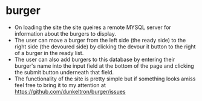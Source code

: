 # burger
* On loading the site the site queires a remote MYSQL server for information about the burgers to display. 
* The user can move a burger from the left side (the ready side) to the right side (the devoured side) by clicking the devour it button to the right of a burger in the ready list.
* The user can also add burgers to this database by entering their burger's name into the input field at the bottom of the page and clicking the submit button underneath that field.
* The functionality of the site is pretty simple but if something looks amiss feel free to bring it to my attention at https://github.com/dunkeltron/burger/issues